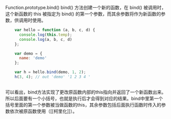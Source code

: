 Function.prototype.bind() bind() 方法创建一个新的函数，在 bind() 被调用时，这个新函数的 this 被指定为 bind() 的第一个参数，而其余参数将作为新函数的参数，供调用时使用。

```js
    var hello = function (a, b, c, d) {
      console.log(this.temp);
      console.log(a, b, c, d)
    };

    var demo = {
      name: 'demo'
    };

    var h = hello.bind(demo, 1, 2);
    h(3, 4); // out 'demo' '1 2 3 4 '
    
```

可以看出，bind方法实现了更改原函数内部的this指向并返回了一个新函数出来。所以后面要有一个小括号，也就是执行后才会得到对应的结果。bind中里第一个括号里面的第一个参数被当做函数的this，其余参数包括后面执行函数时传入的参数依次被原函数使用（[[柯里化]]）。
